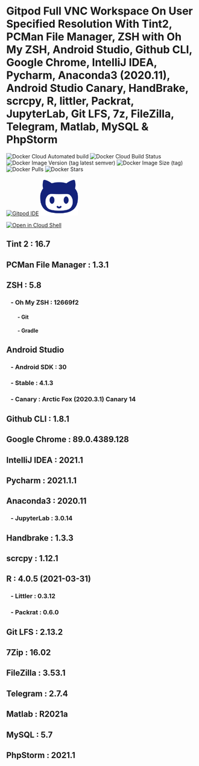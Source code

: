 # Gitpod Full VNC Workspace On User Specified Resolution With Tint2, PCMan File Manager, ZSH with Oh My ZSH, Android Studio, Github CLI, Google Chrome, IntelliJ IDEA, Pycharm, Anaconda3 (2020.11), Android Studio Canary, HandBrake, scrcpy, R, littler, Packrat, JupyterLab, Git LFS, 7z, FileZilla, Telegram, Matlab, MySQL & PhpStorm

![Docker Cloud Automated build](https://img.shields.io/docker/cloud/automated/baneeishaque/gp-vnc-pcman-zsh-as-gh-chrome-idea-pycharm-conda3-hb-scrcpy-r-lfs-zilla-gram-matlab-mysql-phpstorm)
![Docker Cloud Build Status](https://img.shields.io/docker/cloud/build/baneeishaque/gp-vnc-pcman-zsh-as-gh-chrome-idea-pycharm-conda3-hb-scrcpy-r-lfs-zilla-gram-matlab-mysql-phpstorm)
![Docker Image Version (tag latest semver)](https://img.shields.io/docker/v/baneeishaque/gp-vnc-pcman-zsh-as-gh-chrome-idea-pycharm-conda3-hb-scrcpy-r-lfs-zilla-gram-matlab-mysql-phpstorm/latest)
![Docker Image Size (tag)](https://img.shields.io/docker/image-size/baneeishaque/gp-vnc-pcman-zsh-as-gh-chrome-idea-pycharm-conda3-hb-scrcpy-r-lfs-zilla-gram-matlab-mysql-phpstorm/latest)
![Docker Pulls](https://img.shields.io/docker/pulls/baneeishaque/gp-vnc-pcman-zsh-as-gh-chrome-idea-pycharm-conda3-hb-scrcpy-r-lfs-zilla-gram-matlab-mysql-phpstorm)
![Docker Stars](https://img.shields.io/docker/stars/baneeishaque/gp-vnc-pcman-zsh-as-gh-chrome-idea-pycharm-conda3-hb-scrcpy-r-lfs-zilla-gram-matlab-mysql-phpstorm)

<a href="https://gitpod.io/#https://github.com/Baneeishaque/gp-vnc-pcman-zsh-as-gh-chrome-idea-pycharm-conda3-hb-scrcpy-r-lfs-zilla-gram-matlab-mysql-phpstorm"><img src="https://icons-for-free.com/iconfiles/png/512/gitpod-1324440164066425542.png" alt="Gitpod IDE" width="100" height="100"></a>
<a href="https://github1s.com/Baneeishaque/gp-vnc-pcman-zsh-as-gh-chrome-idea-pycharm-conda3-hb-scrcpy-r-lfs-zilla-gram-matlab-mysql-phpstorm"><img src="https://raw.githubusercontent.com/conwnet/github1s/master/resources/images/logo.svg" alt="Github1s Editor" width="100" height="100"></a>

[![Open in Cloud Shell](https://gstatic.com/cloudssh/images/open-btn.svg)](https://ssh.cloud.google.com/cloudshell/editor?cloudshell_git_repo=https://github.com/Baneeishaque/gp-vnc-pcman-zsh-as-gh-chrome-idea-pycharm-conda3-hb-scrcpy-r-lfs-zilla-gram-matlab-mysql-phpstorm)

## Tint 2 : 16.7
## PCMan File Manager : 1.3.1

## ZSH : 5.8
### &nbsp;&nbsp; - Oh My ZSH : 12669f2
#### &nbsp;&nbsp;&nbsp;&nbsp;&nbsp;&nbsp;&nbsp;&nbsp; - Git
#### &nbsp;&nbsp;&nbsp;&nbsp;&nbsp;&nbsp;&nbsp;&nbsp; - Gradle

## Android Studio
### &nbsp;&nbsp; - Android SDK : 30
### &nbsp;&nbsp; - Stable : 4.1.3
### &nbsp;&nbsp; - Canary : Arctic Fox (2020.3.1) Canary 14

## Github CLI : 1.8.1
## Google Chrome : 89.0.4389.128
## IntelliJ IDEA : 2021.1
## Pycharm : 2021.1.1

## Anaconda3 : 2020.11
### &nbsp;&nbsp; - JupyterLab : 3.0.14

## Handbrake : 1.3.3
## scrcpy : 1.12.1

## R : 4.0.5 (2021-03-31)
### &nbsp;&nbsp; - Littler : 0.3.12
### &nbsp;&nbsp; - Packrat : 0.6.0

## Git LFS : 2.13.2
## 7Zip : 16.02
## FileZilla : 3.53.1
## Telegram : 2.7.4
## Matlab : R2021a
## MySQL : 5.7
## PhpStorm : 2021.1

[//]: # "[![Gitpod ready-to-code](https://img.shields.io/badge/Gitpod-ready--to--code-blue?logo=gitpod)](https://gitpod.io/#https://github.com/Baneeishaque/gp-vnc-pcman-zsh-as-gh-chrome-idea-pycharm-conda3-hb-scrcpy-r-lfs-zilla-gram-matlab-mysql-phpstorm)"
